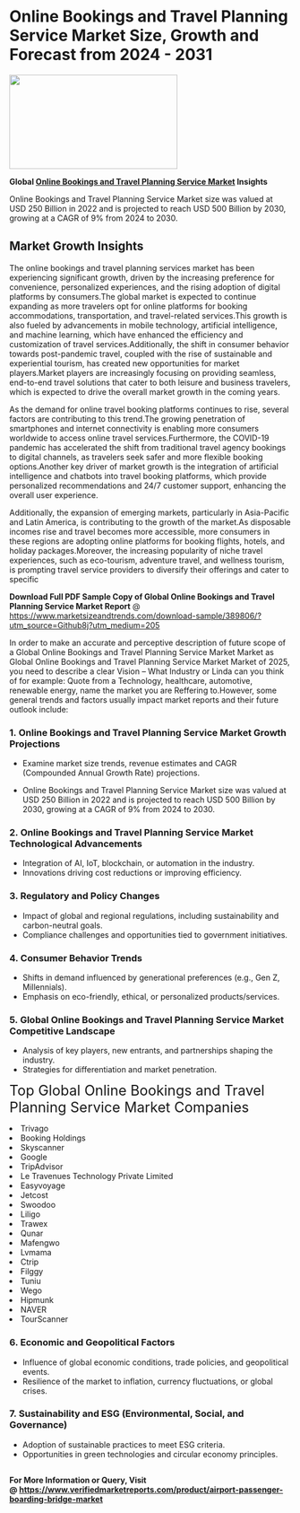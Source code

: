 <H1>Online Bookings and Travel Planning Service Market Size, Growth and Forecast from 2024 - 2031</H1><img class="aligncenter size-medium wp-image-584254" src="https://thirdeyenews.in/wp-content/uploads/2024/09/Global-Market-Research-300x168.jpeg" alt="" width="300" height="168" /><p><strong>Global&nbsp;<a href="https://www.marketsizeandtrends.com/download-sample/389806/?utm_source=Github8j?utm_medium=205">Online Bookings and Travel Planning Service Market</a> Insights</strong></p><p>Online Bookings and Travel Planning Service Market size was valued at USD 250 Billion in 2022 and is projected to reach USD 500 Billion by 2030, growing at a CAGR of 9% from 2024 to 2030.</p><p><h2>Market Growth Insights</h2> <p>The online bookings and travel planning services market has been experiencing significant growth, driven by the increasing preference for convenience, personalized experiences, and the rising adoption of digital platforms by consumers.The global market is expected to continue expanding as more travelers opt for online platforms for booking accommodations, transportation, and travel-related services.This growth is also fueled by advancements in mobile technology, artificial intelligence, and machine learning, which have enhanced the efficiency and customization of travel services.Additionally, the shift in consumer behavior towards post-pandemic travel, coupled with the rise of sustainable and experiential tourism, has created new opportunities for market players.Market players are increasingly focusing on providing seamless, end-to-end travel solutions that cater to both leisure and business travelers, which is expected to drive the overall market growth in the coming years.</p> <p>As the demand for online travel booking platforms continues to rise, several factors are contributing to this trend.The growing penetration of smartphones and internet connectivity is enabling more consumers worldwide to access online travel services.Furthermore, the COVID-19 pandemic has accelerated the shift from traditional travel agency bookings to digital channels, as travelers seek safer and more flexible booking options.Another key driver of market growth is the integration of artificial intelligence and chatbots into travel booking platforms, which provide personalized recommendations and 24/7 customer support, enhancing the overall user experience.</p> <p>Additionally, the expansion of emerging markets, particularly in Asia-Pacific and Latin America, is contributing to the growth of the market.As disposable incomes rise and travel becomes more accessible, more consumers in these regions are adopting online platforms for booking flights, hotels, and holiday packages.Moreover, the increasing popularity of niche travel experiences, such as eco-tourism, adventure travel, and wellness tourism, is prompting travel service providers to diversify their offerings and cater to specific</p><p><span class=""><strong>Download Full PDF Sample Copy of Global Online Bookings and Travel Planning Service Market Report</strong> @ <a href="https://www.marketsizeandtrends.com/download-sample/389806/?utm_source=Github8j?utm_medium=205" target="_blank">https://www.marketsizeandtrends.com/download-sample/389806/?utm_source=Github8j?utm_medium=205</a></span></p><p>In order to make an accurate and perceptive description of future scope of a Global&nbsp;Online Bookings and Travel Planning Service Market Market as Global&nbsp;Online Bookings and Travel Planning Service Market Market of 2025, you need to describe a clear Vision &ndash; What Industry or Linda can you think of for example: Quote from a Technology, healthcare, automotive, renewable energy, name the market you are Reffering to.However, some general trends and factors usually impact market reports and their future outlook include:</p><h3>1.&nbsp;<strong>Online Bookings and Travel Planning Service Market Growth Projections</strong></h3><ul><li>Examine market size trends, revenue estimates and CAGR (Compounded Annual Growth Rate) projections.</li><li><p>Online Bookings and Travel Planning Service Market size was valued at USD 250 Billion in 2022 and is projected to reach USD 500 Billion by 2030, growing at a CAGR of 9% from 2024 to 2030.</p></li></ul><h3>2.&nbsp;<strong>Online Bookings and Travel Planning Service Market Technological Advancements</strong></h3><ul><li>Integration of AI, IoT, blockchain, or automation in the industry.</li><li>Innovations driving cost reductions or improving efficiency.</li></ul><h3>3.&nbsp;<strong>Regulatory and Policy Changes</strong></h3><ul><li>Impact of global and regional regulations, including sustainability and carbon-neutral goals.</li><li>Compliance challenges and opportunities tied to government initiatives.</li></ul><h3>4.&nbsp;<strong>Consumer Behavior Trends</strong></h3><ul><li>Shifts in demand influenced by generational preferences (e.g., Gen Z, Millennials).</li><li>Emphasis on eco-friendly, ethical, or personalized products/services.</li></ul><h3>5.&nbsp;<strong>Global Online Bookings and Travel Planning Service Market Competitive Landscape</strong></h3><ul><li>Analysis of key players, new entrants, and partnerships shaping the industry.</li><li>Strategies for differentiation and market penetration.</li></ul><p data-pm-slice="1 1 []"><span style="color: inherit; font-family: inherit; font-size: 25px;">Top Global Online Bookings and Travel Planning Service Market Companies</span></p><div class="" data-test-id=""><p><li>Trivago</li><li> Booking Holdings</li><li> Skyscanner</li><li> Google</li><li> TripAdvisor</li><li> Le Travenues Technology Private Limited</li><li> Easyvoyage</li><li> Jetcost</li><li> Swoodoo</li><li> Liligo</li><li> Trawex</li><li> Qunar</li><li> Mafengwo</li><li> Lvmama</li><li> Ctrip</li><li> Filggy</li><li> Tuniu</li><li> Wego</li><li> Hipmunk</li><li> NAVER</li><li> TourScanner</li></p></div><h3>6.&nbsp;<strong>Economic and Geopolitical Factors</strong></h3><ul><li>Influence of global economic conditions, trade policies, and geopolitical events.</li><li>Resilience of the market to inflation, currency fluctuations, or global crises.</li></ul><h3>7.&nbsp;<strong>Sustainability and ESG (Environmental, Social, and Governance)</strong></h3><ul><li>Adoption of sustainable practices to meet ESG criteria.</li><li>Opportunities in green technologies and circular economy principles.</li></ul><h2><strong style="font-size: 14px;">For More Information or Query, Visit @&nbsp;</strong><a style="background-color: #ffffff; font-size: 14px;" href="https://www.marketsizeandtrends.com/report/online-bookings-and-travel-planning-service-market/" target="_blank">https://www.verifiedmarketreports.com/product/airport-passenger-boarding-bridge-market</a></h2>